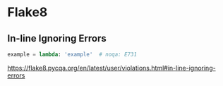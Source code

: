 # Flake8

## In-line Ignoring Errors

```python
example = lambda: 'example'  # noqa: E731
```

<https://flake8.pycqa.org/en/latest/user/violations.html#in-line-ignoring-errors>
